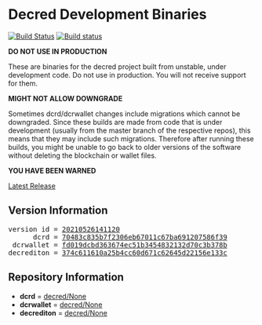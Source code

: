 
# Decred Development Binaries

[![Build Status](https://travis-ci.org/matheusd/decred-weekly-builds.svg?branch=v20210526141120)](https://travis-ci.org/matheusd/decred-weekly-builds) [![Build status](https://ci.appveyor.com/api/projects/status/hncgrnv0xuqb6s3c/branch/master?svg=true)](https://ci.appveyor.com/project/matheusd/decred-weekly-builds/branch/master)


**DO NOT USE IN PRODUCTION**

These are binaries for the decred project built from unstable, under development
code. Do not use in production. You will not receive support for them.

**MIGHT NOT ALLOW DOWNGRADE**

Sometimes dcrd/dcrwallet changes include migrations which cannot be downgraded.
Since these builds are made from code that is under development (usually from
the master branch of the respective repos), this means that they may include such
migrations. Therefore after running these builds, you might be unable to go back
to older versions of the software without deleting the blockchain or wallet
files.

**YOU HAVE BEEN WARNED**

[Latest Release](https://github.com/matheusd/decred-weekly-builds/releases/latest)

## Version Information

<pre>
version id = <a href="https://github.com/matheusd/decred-weekly-builds/releases/tag/v20210526141120">20210526141120</a>
      dcrd = <a href="https://github.com/decred/dcrd/commits/70483c835b7f2306eb67011c67ba691207586f39">70483c835b7f2306eb67011c67ba691207586f39</a>
 dcrwallet = <a href="https://github.com/decred/dcrwallet/commits/fd019dcbd363674ec51b3454832132d70c3b378b">fd019dcbd363674ec51b3454832132d70c3b378b</a>
decrediton = <a href="https://github.com/decred/decrediton/commits/374c611610a25b4cc60d671c62645d22156e133c">374c611610a25b4cc60d671c62645d22156e133c</a>
</pre>

## Repository Information

- **dcrd** = [decred/None](https://github.com/decred/dcrd)
- **dcrwallet** = [decred/None](https://github.com/decred/dcrwallet)
- **decrediton** = [decred/None](https://github.com/decred/decrediton)


